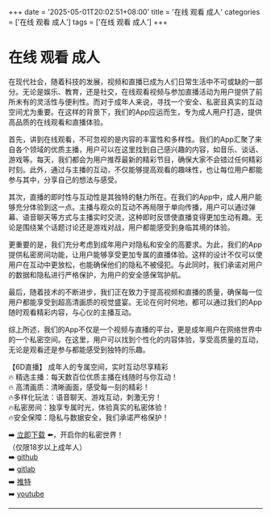 +++
date = '2025-05-01T20:02:51+08:00'
title = '在线 观看 成人'
categories = ['在线 观看 成人']
tags = ['在线 观看 成人']
+++

# 在线 观看 成人

在现代社会，随着科技的发展，视频和直播已成为人们日常生活中不可或缺的一部分。无论是娱乐、教育，还是社交，在线观看视频与参加直播活动为用户提供了前所未有的灵活性与便利性。而对于成年人来说，寻找一个安全、私密且真实的互动空间尤为重要。在这样的背景下，我们的App应运而生，专为成人用户打造，提供高品质的在线观看和直播体验。

首先，讲到在线观看，不可忽视的是内容的丰富性和多样性。我们的App汇聚了来自各个领域的优质主播，用户可以在这里找到自己感兴趣的内容，如音乐、谈话、游戏等。每天，我们都会为用户推荐最新的精彩节目，确保大家不会错过任何精彩时刻。此外，通过与主播的互动，不仅能够提高观看的趣味性，也让每位用户都能参与其中，分享自己的想法与感受。

其次，直播的即时性与互动性是其独特的魅力所在。在我们的App中，成人用户能够充分体验到这一点。主播与观众的互动不再局限于单向传播，用户可以通过弹幕、语音聊天等方式与主播实时交流，这种即时反馈使直播变得更加生动有趣。无论是围绕某个话题讨论还是游戏对战，用户都能感受到身临其境的体验。

更重要的是，我们充分考虑到成年用户对隐私和安全的高要求。为此，我们的App提供私密房间功能，让用户能够享受更加专属的直播体验。这样的设计不仅可以使用户在互动中更放松，也能确保他们的隐私不被侵犯。与此同时，我们承诺对用户的数据和隐私进行严格保护，为用户的安全感保驾护航。

最后，随着技术的不断进步，我们正在致力于提高视频和直播的质量，确保每一位用户都能享受到超高清画质的视觉盛宴。无论在何时何地，都可以通过我们的App随时观看精彩内容，与心仪的主播互动。

综上所述，我们的App不仅是一个视频与直播的平台，更是成年用户在网络世界中的一个私密空间。在这里，用户可以找到个性化的内容体验，享受高质量的互动，无论是观看还是参与都能感受到独特的乐趣。

【6D直播】
成年人的专属空间，实时互动尽享精彩  
🔥 精选主播：每天数百位优质主播在线随时与你互动！  
🔥 高清画质：清晰画面，感受每一刻的精彩！  
🔥多样化玩法：语音聊天、游戏互动，刺激无穷！  
🔥私密房间：独享专属时光，体验真实的私密体验！  
🔥安全保障：隐私与数据安全，我们承诺严格保护！  

➡️ [立即下载](https://down123.s3.ap-east-1.amazonaws.com/down/down.html?channelCode=blog) ⬅️，开启你的私密世界！  
（仅限18岁以上成年人）  
➡️ [github](https://aldult-live.github.io/)  
➡️ [gitlab](https://seo-09598d.gitlab.io/)  
➡️ [推特](https://x.com/wegame33)  
➡️ [youtube](https://www.youtube.com/@6Dlive)  

---
